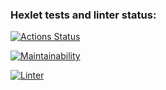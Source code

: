 ### Hexlet tests and linter status:

[![Actions Status](https://github.com/niramov/frontend-project-lvl1/workflows/hexlet-check/badge.svg)](https://github.com/niramov/frontend-project-lvl1/actions)

[![Maintainability](https://api.codeclimate.com/v1/badges/a99a88d28ad37a79dbf6/maintainability)](https://codeclimate.com/github/codeclimate/codeclimate/maintainability)

[![Linter](https://github.com/niramov/frontend-project-lvl1/actions/workflows/node.js.yml/badge.svg)](https://github.com/niramov/frontend-project-lvl1/actions/workflows/node.js.yml)
